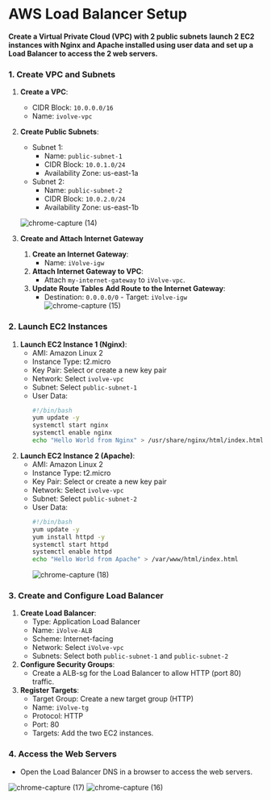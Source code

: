 
# AWS Load Balancer Setup

**Create a Virtual Private Cloud (VPC) with 2 public subnets** 
**launch 2 EC2 instances with Nginx and Apache installed using user data**
**and set up a Load Balancer to access the 2 web servers.**

### 1. Create VPC and Subnets
1. **Create a VPC**:
    - CIDR Block: `10.0.0.0/16`
    - Name: `ivolve-vpc`
2. **Create Public Subnets**:
    - Subnet 1:
        - Name: `public-subnet-1`
        - CIDR Block: `10.0.1.0/24`
        - Availability Zone: us-east-1a
    - Subnet 2:
        - Name: `public-subnet-2`
        - CIDR Block: `10.0.2.0/24`
        - Availability Zone: us-east-1b
   
   ![chrome-capture (14)](https://github.com/user-attachments/assets/d62ec5cb-479e-4216-a9e5-17e126076e9f)

3. **Create and Attach Internet Gateway**
   1. **Create an Internet Gateway**:
      - Name: `iVolve-igw`
   2. **Attach Internet Gateway to VPC**:
      - Attach `my-internet-gateway` to `iVolve-vpc`.
   3. **Update Route Tables**
      **Add Route to the Internet Gateway**:
      - Destination: `0.0.0.0/0` - Target: `iVolve-igw`  
      ![chrome-capture (15)](https://github.com/user-attachments/assets/1b1fb2e2-b807-42a1-9945-cc2178c4742d)


### 2. Launch EC2 Instances
1. **Launch EC2 Instance 1 (Nginx)**:
    - AMI: Amazon Linux 2
    - Instance Type: t2.micro
    - Key Pair: Select or create a new key pair
    - Network: Select `ivolve-vpc`
    - Subnet: Select `public-subnet-1`
    - User Data:
      ```bash
      #!/bin/bash
      yum update -y
      systemctl start nginx
      systemctl enable nginx
      echo "Hello World from Nginx" > /usr/share/nginx/html/index.html
      ```
2. **Launch EC2 Instance 2 (Apache)**:
    - AMI: Amazon Linux 2
    - Instance Type: t2.micro
    - Key Pair: Select or create a new key pair
    - Network: Select `ivolve-vpc`
    - Subnet: Select `public-subnet-2`
    - User Data:
      ```bash
      #!/bin/bash
      yum update -y
      yum install httpd -y
      systemctl start httpd
      systemctl enable httpd
      echo "Hello World from Apache" > /var/www/html/index.html
      ```
      ![chrome-capture (18)](https://github.com/user-attachments/assets/9350c9b6-ef69-488a-ac7a-f79bb9d1e4bd)

### 3. Create and Configure Load Balancer
1. **Create Load Balancer**:
    - Type: Application Load Balancer
    - Name: `iVolve-ALB`
    - Scheme: Internet-facing
    - Network: Select `iVolve-vpc`
    - Subnets: Select both `public-subnet-1` and `public-subnet-2`
2. **Configure Security Groups**:
    - Create a ALB-sg for the Load Balancer to allow HTTP (port 80) traffic.
3. **Register Targets**:
    - Target Group: Create a new target group (HTTP)
    - Name: `iVolve-tg`
    - Protocol: HTTP
    - Port: 80
    - Targets: Add the two EC2 instances.

### 4. Access the Web Servers
- Open the Load Balancer DNS in a browser to access the web servers.

![chrome-capture (17)](https://github.com/user-attachments/assets/1ff7606b-59cf-4072-a7cf-e6c76e93d76f)
![chrome-capture (16)](https://github.com/user-attachments/assets/f1f8982a-c24d-49f8-a989-239984d33a7c)

